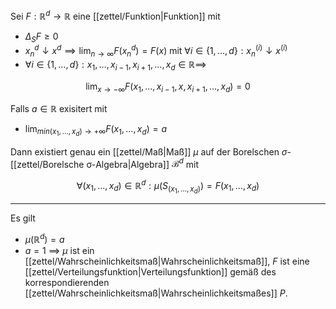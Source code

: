 Sei $F : \mathbb{R}^d \to \mathbb{R}$ eine [[zettel/Funktion|Funktion]] mit
- $\Delta_S F \ge 0$
- $x_n^d \downarrow x^d \implies \lim_{n \to \infty} F(x_n^d) = F(x)$ mit $\forall i \in \{ 1, \dots, d \} : x_n^{(i)} \downarrow x^{(i)}$
- $\forall i \in \{ 1, \dots, d \} : x_1, \dots, x_{i - 1}, x_{i + 1}, \dots, x_d \in \mathbb{R} \implies$

$$
	\lim_{x \to -\infty} F(x_1, \dots, x_{i - 1}, x, x_{i + 1}, \dots, x_d) = 0
$$

Falls $a \in \mathbb{R}$ exisitert mit
- $\lim_{min(x_1, \dots, x_d) \to +\infty} F(x_1, \dots, x_d) = a$

Dann existiert genau ein [[zettel/Maß|Maß]] $\mu$ auf der Borelschen $\sigma$-[[zettel/Borelsche σ-Algebra|Algebra]] $\mathscr{B}^d$ mit

$$
	\forall (x_1, \dots, x_d) \in \mathbb{R}^d : \mu(S_{(x_1, \dots, x_d)}) = F(x_1, \dots, x_d)
$$

---

Es gilt
- $\mu(\mathbb{R}^d) = a$
- $a = 1$ $\implies$ $\mu$ ist ein [[zettel/Wahrscheinlichkeitsmaß|Wahrscheinlichkeitsmaß]], $F$ ist eine [[zettel/Verteilungsfunktion|Verteilungsfunktion]] gemäß des korrespondierenden [[zettel/Wahrscheinlichkeitsmaß|Wahrscheinlichkeitsmaßes]] $P$.